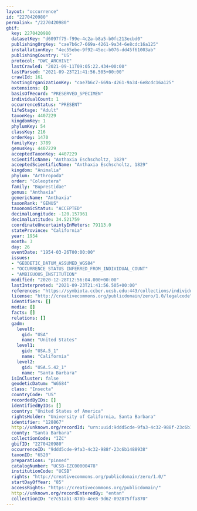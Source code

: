 ```yaml
---
layout: "occurrence"
id: "2270420980"
permalink: "/2270420980"
gbif:
  key: 2270420980
  datasetKey: "d6097f75-f99e-4c2a-b8a5-b0fc213ecbd0"
  publishingOrgKey: "cae7b6c7-669a-4261-9a34-6e8cdc16a125"
  installationKey: "4ec55ebe-9f92-45ec-b076-dd45f61003ab"
  publishingCountry: "US"
  protocol: "DWC_ARCHIVE"
  lastCrawled: "2021-09-11T09:05:22.434+00:00"
  lastParsed: "2021-09-23T21:41:56.505+00:00"
  crawlId: 161
  hostingOrganizationKey: "cae7b6c7-669a-4261-9a34-6e8cdc16a125"
  extensions: {}
  basisOfRecord: "PRESERVED_SPECIMEN"
  individualCount: 1
  occurrenceStatus: "PRESENT"
  lifeStage: "Adult"
  taxonKey: 4407229
  kingdomKey: 1
  phylumKey: 54
  classKey: 216
  orderKey: 1470
  familyKey: 3789
  genusKey: 4407229
  acceptedTaxonKey: 4407229
  scientificName: "Anthaxia Eschscholtz, 1829"
  acceptedScientificName: "Anthaxia Eschscholtz, 1829"
  kingdom: "Animalia"
  phylum: "Arthropoda"
  order: "Coleoptera"
  family: "Buprestidae"
  genus: "Anthaxia"
  genericName: "Anthaxia"
  taxonRank: "GENUS"
  taxonomicStatus: "ACCEPTED"
  decimalLongitude: -120.157961
  decimalLatitude: 34.521759
  coordinateUncertaintyInMeters: 79113.0
  stateProvince: "California"
  year: 1954
  month: 3
  day: 26
  eventDate: "1954-03-26T00:00:00"
  issues:
  - "GEODETIC_DATUM_ASSUMED_WGS84"
  - "OCCURRENCE_STATUS_INFERRED_FROM_INDIVIDUAL_COUNT"
  - "AMBIGUOUS_INSTITUTION"
  modified: "2020-12-28T12:56:04.000+00:00"
  lastInterpreted: "2021-09-23T21:41:56.505+00:00"
  references: "https://symbiota.ccber.ucsb.edu:443/collections/individual/index.php?occid=128867"
  license: "http://creativecommons.org/publicdomain/zero/1.0/legalcode"
  identifiers: []
  media: []
  facts: []
  relations: []
  gadm:
    level0:
      gid: "USA"
      name: "United States"
    level1:
      gid: "USA.5_1"
      name: "California"
    level2:
      gid: "USA.5.42_1"
      name: "Santa Barbara"
  isInCluster: false
  geodeticDatum: "WGS84"
  class: "Insecta"
  countryCode: "US"
  recordedByIDs: []
  identifiedByIDs: []
  country: "United States of America"
  rightsHolder: "University of California, Santa Barbara"
  identifier: "128867"
  http://unknown.org/recordId: "urn:uuid:9ddd5cde-9fa3-4c32-988f-23c6b1488938"
  county: "Santa Barbara"
  collectionCode: "IZC"
  gbifID: "2270420980"
  occurrenceID: "9ddd5cde-9fa3-4c32-988f-23c6b1488938"
  taxonID: "6520"
  preparations: "pinned"
  catalogNumber: "UCSB-IZC00000478"
  institutionCode: "UCSB"
  rights: "http://creativecommons.org/publicdomain/zero/1.0/"
  startDayOfYear: "85"
  accessRights: "https://creativecommons.org/publicdomain/"
  http://unknown.org/recordEnteredBy: "entan"
  collectionID: "e7c51ab1-870b-4ee8-9d62-092875ffa870"
---
```

